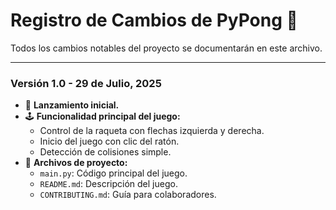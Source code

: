 # Registro de Cambios de PyPong 🏓

Todos los cambios notables del proyecto se documentarán en este archivo.

---

### Versión 1.0 - 29 de Julio, 2025

* 🎉 **Lanzamiento inicial.**
* 🕹️ **Funcionalidad principal del juego:**
    * Control de la raqueta con flechas izquierda y derecha.
    * Inicio del juego con clic del ratón.
    * Detección de colisiones simple.
* 📄 **Archivos de proyecto:**
    * `main.py`: Código principal del juego.
    * `README.md`: Descripción del juego.
    * `CONTRIBUTING.md`: Guía para colaboradores.
